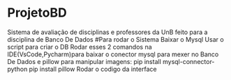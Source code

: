 # ProjetoBD
Sistema de avaliação de disciplinas e professores da UnB feito para a disciplina de Banco De Dados
#Para rodar o Sistema
Baixar o Mysql
Usar o script para criar o DB
Rodar esses 2 comandos na IDE(VsCode,Pycharm)para baixar o conector mysql para mexer no Banco De Dados e pillow para manipular imagens:
  pip install mysql-connector-python
  pip install pillow
Rodar o codigo da interface
